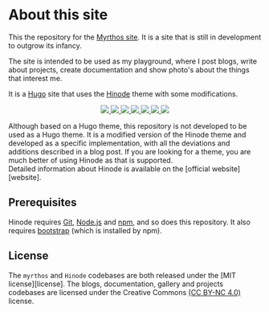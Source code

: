 # About this site

This the repository for the [Myrthos site](https://myrthos.net). It is a site that is still in development to outgrow its infancy.

The site is intended to be used as my playground, where I post blogs, write about projects, create documentation and show photo's about the things that interest me.

It is a [Hugo][hugo] site that uses the [Hinode][repository] theme with some modifications.

<!-- Badges -->
<p align="center">
    <a href="https://gohugo.io" alt="Hugo website">
        <img src="https://img.shields.io/badge/generator-hugo-brightgreen">
    </a>
    <a href="https://gethinode.com" alt="Hinode theme">
        <img src="https://img.shields.io/badge/theme-hinode-blue">
    </a>
    <a href="https://stats.uptimerobot.com/8yg4PiOXlQ" alt="UptimeRobot Status">
        <img src="https://img.shields.io/uptimerobot/status/m794949079-97ae91d35b05b4d81325dada">
    <!-- </a>
    <a href="https://github.com/myrthos/myrthos-site/releases" alt="Last commit">
        <img src="https://img.shields.io/github/v/release/myrthos/myrthos-site">
    </a>
    <a href="https://github.com/myrthos/myrthos-site/releases" alt="Last commit">
        <img src="https://img.shields.io/github/release-date/myrthos/myrthos-site">
    </a> -->   
    <a href="https://github.com/myrthos/myrthos-site/commits/main" alt="Last commit">
        <img src="https://img.shields.io/github/last-commit/myrthos/myrthos-site/main">
    </a>
    <a href="https://github.com/myrthos/myrthos-site/labels/bug" alt="bugs">
        <img src="https://img.shields.io/github/issues/myrthos/myrthos-site/bug">
    </a>
    <a href="https://github.com/myrthos/myrthos-site/pulls" alt="Pulls">
        <img src="https://img.shields.io/github/issues-pr/myrthos/myrthos-site">
    </a>
    <a href="https://github.com/myrthos/myrthos-site/blob/main/LICENSE" alt="License">
        <img src="https://img.shields.io/github/license/myrthos/myrthos-site">
    </a>
</p>

Although based on a Hugo theme, this repository is not developed to be used as a Hugo theme. It is a modified version of the Hinode theme and developed as a specific implementation, with all the deviations and additions described in a blog post. If you are looking for a theme, you are much better of using Hinode as that is supported.  
Detailed information about Hinode is available on the [official website][website].

## Prerequisites

Hinode requires [Git](git_download), [Node.js](nodejs) and [npm](npm), and so does this repository. It also requires [bootstrap](bootstrap) (which is installed by npm).

## License

The `myrthos` and `Hinode` codebases are both released under the [MIT license][license]. The blogs, documentation, gallery and projects codebases are licensed under the Creative Commons [(CC BY-NC 4.0)][cc-by-nc-4.0] license.

<!-- MARKDOWN PUBLIC LINKS -->
[bootstrap]: https://getbootstrap.com
[cc-by-nc-4.0]: https://creativecommons.org/licenses/by-nc/4.0/
[git_download]: https://git-scm.com
[hugo]: https://gohugo.io
[nodejs]: https://nodejs.org
[npm]: https://www.npmjs.com
[observatory]: https://observatory.mozilla.org/analyze/myrthos.net
[pagespeed]: https://pagespeed.web.dev/report?url=https%3A%2F%2Fmyrthos.net%2F

<!-- MARKDOWN MAINTAINED LINKS -->
[repository]: https://github.com/gethinode/hinode.git

